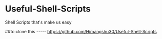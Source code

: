 # Useful-Shell-Scripts
Shell Scripts that's make us easy

##to clone this -----
https://github.com/Himangshu30/Useful-Shell-Scripts
